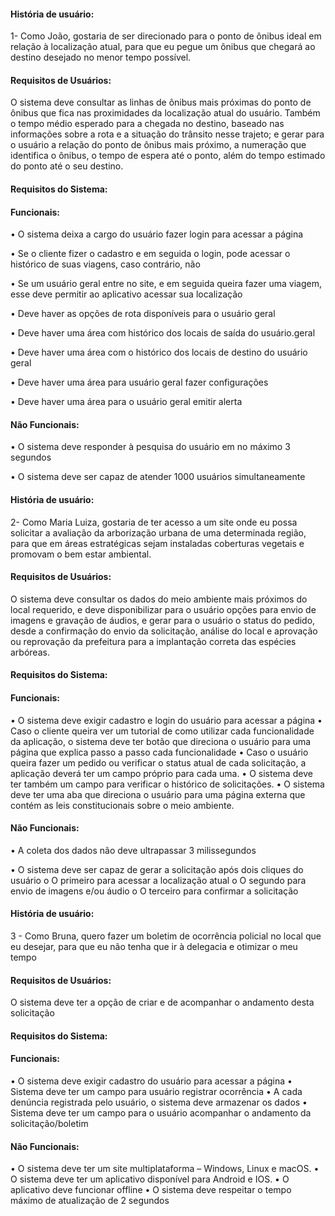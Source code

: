 #### História de usuário:

1- Como João, gostaria de ser direcionado para o ponto de ônibus ideal em relação à localização atual, para que eu pegue um ônibus que chegará ao destino desejado no menor tempo possível.

#### Requisitos de Usuários:

O sistema deve consultar as linhas de ônibus mais próximas do ponto de ônibus que fica nas proximidades da localização atual do usuário. Também o tempo médio esperado para a chegada no destino, baseado nas informações sobre a rota e a situação do trânsito nesse trajeto; e gerar para o usuário a relação do ponto de ônibus mais próximo, a numeração que identifica o ônibus, o tempo de espera até o ponto, além do tempo estimado do ponto até o seu destino.

#### Requisitos do Sistema:

#### Funcionais:
 
•	O sistema deixa a cargo do usuário fazer login para acessar a página
 
•	Se o cliente fizer o cadastro e em seguida o login, pode acessar o histórico de suas viagens, caso contrário, não 
 
•	Se um usuário geral entre no site, e em seguida queira fazer uma viagem, esse deve permitir ao aplicativo acessar sua localização


•	Deve haver as opções de rota disponíveis para o usuário geral


•	Deve haver uma área com histórico dos locais de saída do usuário.geral


•	Deve haver uma área com o histórico dos locais de destino do usuário geral


•	Deve haver uma área para usuário geral fazer configurações


•	Deve haver uma área para o usuário geral emitir alerta


#### Não Funcionais:

•	O sistema deve responder à pesquisa do usuário em no máximo 3 segundos


•	O sistema deve ser capaz de atender 1000 usuários simultaneamente


#### História de usuário:
2- Como Maria Luiza, gostaria de ter acesso a um site onde eu possa solicitar a avaliação da arborização urbana de uma determinada região, para que em áreas estratégicas sejam instaladas coberturas vegetais e promovam o bem estar ambiental.

#### Requisitos de Usuários:

O sistema deve consultar os dados do meio ambiente mais próximos do local requerido, e deve disponibilizar para o usuário opções para envio de imagens e gravação de áudios, e gerar para o usuário o status do pedido, desde a confirmação do envio da solicitação, análise do local e aprovação ou reprovação da prefeitura para a implantação correta das espécies arbóreas.

#### Requisitos do Sistema:

#### Funcionais:
 
•	O sistema deve exigir cadastro e login do usuário para acessar a página
•	Caso o cliente queira ver um tutorial de como utilizar cada funcionalidade da aplicação, o sistema deve ter botão que direciona o usuário para uma página que explica passo a passo cada funcionalidade
•	Caso o usuário queira fazer um pedido ou verificar o status atual de cada solicitação, a aplicação deverá ter um campo próprio para cada uma.
•	O sistema deve ter também um campo para verificar o histórico de solicitações.
•	O sistema deve ter uma aba que direciona o usuário para uma página externa que contém as leis constitucionais sobre o meio ambiente.

#### Não Funcionais:

•	A coleta dos dados não deve ultrapassar 3 milissegundos


•	O sistema deve ser capaz de gerar a solicitação após dois cliques do usuário
o	O primeiro para acessar a localização atual
o	O segundo para envio de imagens e/ou áudio 
o	O terceiro para confirmar a solicitação

#### História de usuário:

3 - Como Bruna, quero fazer um boletim de ocorrência policial no local que eu desejar, para que eu não tenha que ir à delegacia e otimizar o meu tempo

#### Requisitos de Usuários:

O sistema deve ter a opção de criar e de acompanhar o andamento desta solicitação

#### Requisitos do Sistema:

#### Funcionais:
 
•	O sistema deve exigir cadastro do usuário para acessar a página
•	Sistema deve ter um campo para usuário registrar ocorrência
•	A cada denúncia registrada pelo usuário, o sistema deve armazenar os dados
•	Sistema deve ter um campo para o usuário acompanhar o andamento da solicitação/boletim

#### Não Funcionais:

•	O sistema deve ter um site multiplataforma – Windows, Linux e macOS.
•	O sistema deve ter um aplicativo disponível para Android e IOS.
•	O aplicativo deve funcionar offline
•	O sistema deve respeitar o tempo máximo de atualização de 2 segundos

